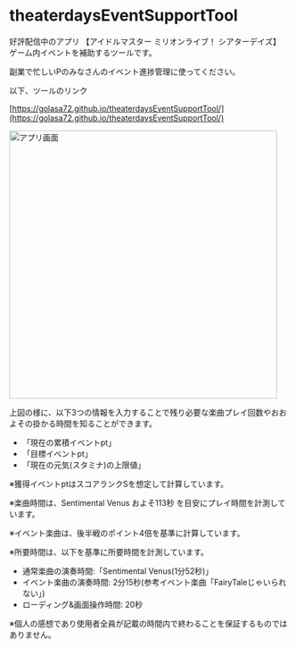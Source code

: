 # theaterdaysEventSupportTool

好評配信中のアプリ 【アイドルマスター ミリオンライブ！ シアターデイズ】 ゲーム内イベントを補助するツールです。

副業で忙しいPのみなさんのイベント進捗管理に使ってください。

以下、ツールのリンク

[https://golasa72.github.io/theaterdaysEventSupportTool/](https://golasa72.github.io/theaterdaysEventSupportTool/)

<img width="480" alt="アプリ画面" src="https://i.imgur.com/8P6Va9d.png">

上図の様に、以下3つの情報を入力することで残り必要な楽曲プレイ回数やおおよその掛かる時間を知ることができます。
- 「現在の累積イベントpt」
- 「目標イベントpt」
- 「現在の元気(スタミナ)の上限値」

※獲得イベントptはスコアランクSを想定して計算しています。

※楽曲時間は、Sentimental Venus およそ113秒 を目安にプレイ時間を計測しています。

※イベント楽曲は、後半戦のポイント4倍を基準に計算しています。

※所要時間は、以下を基準に所要時間を計測しています。
- 通常楽曲の演奏時間:「Sentimental Venus(1分52秒)」
- イベント楽曲の演奏時間: 2分15秒(参考イベント楽曲「FairyTaleじゃいられない」)
- ローディング&画面操作時間: 20秒

※個人の感想であり使用者全員が記載の時間内で終わることを保証するものではありません。